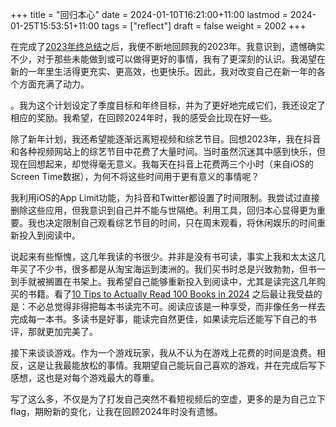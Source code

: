 +++
title = "回归本心"
date = 2024-01-10T16:21:00+11:00
lastmod = 2024-01-25T15:53:51+11:00
tags = ["reflect"]
draft = false
weight = 2002
+++

在完成了[2023年终总结](https://chaoruan.xyz/zh-cn/posts/2023-end-of-year-summary/)之后，我便不断地回顾我的2023年。我意识到，遗憾确实不少，对于那些未能做到或可以做得更好的事情，我有了更深刻的认识。我渴望在新的一年里生活得更充实、更高效，也更快乐。因此，我对改变自己在新一年的各个方面充满了动力。

。我为这个计划设定了季度目标和年终目标，并为了更好地完成它们，我还设定了相应的奖励。我希望，在回顾2024年时，我的感受会比现在好一些。

除了新年计划，我还希望能逐渐远离短视频和综艺节目。回想2023年，我在抖音和各种视频网站上的综艺节目中花费了大量时间。当时虽然沉迷其中感到快乐，但现在回想起来，却觉得毫无意义。我每天在抖音上花费两三个小时（来自iOS的Screen Time数据），为何不将这些时间用于更有意义的事情呢？

我利用iOS的App Limit功能，为抖音和Twitter都设置了时间限制。我尝试过直接删除这些应用，但我意识到自己并不能与世隔绝。利用工具，回归本心显得更为重要。我也决定限制自己观看综艺节目的时间，只在周末观看，将休闲娱乐的时间重新投入到阅读中。

说起来有些惭愧，这几年我读的书很少。并非是没有书可读，事实上我和太太这几年买了不少书，很多都是从淘宝海运到澳洲的。我们买书时总是兴致勃勃，但书一到手就被搁置在书架上。我希望自己能够重新投入到阅读中，尤其是读完这几年购买的书籍。看了[10 Tips to Actually Read 100 Books in 2024](https://www.youtube.com/watch?v=0iaU9VZXKUQ) 之后最让我受益的是：不必总觉得非得把每本书读完不可。阅读应该是一种享受，而非像任务一样去完成每一本书。多读书是好事，能读完自然更佳，如果读完后还能写下自己的书评，那就更加完美了。

接下来谈谈游戏。作为一个游戏玩家，我从不认为在游戏上花费的时间是浪费。相反，这是让我最能放松的事情。我期望自己能玩自己喜欢的游戏，并在完成后写下感想，这也是对每个游戏最大的尊重。

写了这么多，不仅是为了打发自己突然不看短视频后的空虚，更多的是为自己立下flag，期盼新的变化，让我在回顾2024年时没有遗憾。

